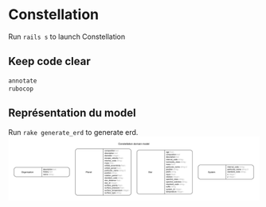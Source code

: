 # Constellation
Run `rails s` to launch Constellation

## Keep code clear
```
annotate
rubocop
```

## Représentation du model
Run `rake generate_erd` to generate erd.
![](/public/erd.png)

